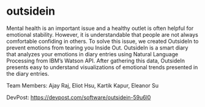 # outsidein

Mental health is an important issue and a healthy outlet is often helpful for emotional stability. However, it is understandable that people are not always comfortable confiding in others. To solve this issue, we created OutsideIn to prevent emotions from tearing you Inside Out. OutsideIn is a smart diary that analyzes your emotions in diary entries using Natural Language Processing from IBM’s Watson API. After gathering this data, OutsideIn presents easy to understand visualizations of emotional trends presented in the diary entries. 

Team Members: Ajay Raj, Eliot Hsu, Kartik Kapur, Eleanor Su

DevPost: https://devpost.com/software/outsidein-59u6l0

